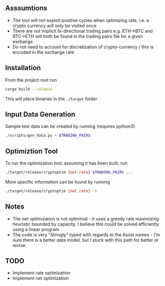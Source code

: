 ## Asssumtions
* The tool will not exploit positive cycles when optimizing rate, i.e. a crypto currency will only be visited once
* There are not implicit bi-directional trading pairs e.g. ETH->BTC and BTC->ETH will both be found in the trading pairs file for a given exchange
* Do not need to account for discretization of crypto-currency / this is encoded in the exchange rate

## Installation
From the project root run
```bash
cargo build --release
```
This will place binaries in the `./target` folder

## Input Data Generation
Sample test data can be created by running (requires python3)
```bash
./scripts/gen_data.py > $TRADING_PAIRS
```

## Optimiztion Tool
To run the optimization tool, assuming it has been built, run
```bash
./target/release/cryptoptim {net,rate} $TRADING_PAIRS ...
```
More specific information can be found by running
```bash
./target/release/cryptoptim {net,rate} -h
```

## Notes
* The net optimization is not optmimal - it uses a greedy rate maximizing heuristic bounded by capacity. I believe this could be solved efficiently using a linear program
* The code is very "Stringly" typed with regards to the Asset names - I'm sure there is a better data model, but I stuck with this path for better or worse

## TODO
* Implement rate optimization
* Implement net optimization
